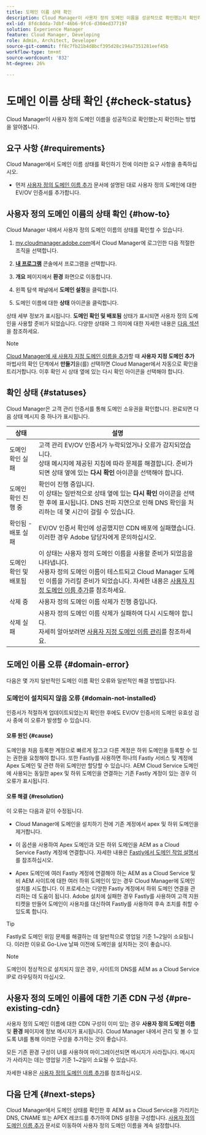 ```yaml
---
title: 도메인 이름 상태 확인
description: Cloud Manager이 사용자 정의 도메인 이름을 성공적으로 확인했는지 확인하는 방법을 알아봅니다.
exl-id: 8fdc8dda-7dbf-46b6-9fc6-d304ed377197
solution: Experience Manager
feature: Cloud Manager, Developing
role: Admin, Architect, Developer
source-git-commit: ff8c7fb21b4d8bcf395d28c194a7351281eef45b
workflow-type: tm+mt
source-wordcount: '832'
ht-degree: 26%

---
```



# 도메인 이름 상태 확인 {#check-status}

Cloud Manager이 사용자 정의 도메인 이름을 성공적으로 확인했는지 확인하는 방법을 알아봅니다.

## 요구 사항 {#requirements}

Cloud Manager에서 도메인 이름 상태를 확인하기 전에 이러한 요구 사항을 충족하십시오.

* 먼저 [사용자 정의 도메인 이름 추가](/help/implementing/cloud-manager/custom-domain-names/add-custom-domain-name.md) 문서에 설명된 대로 사용자 정의 도메인에 대한 EV/OV 인증서를 추가합니다.

## 사용자 정의 도메인 이름의 상태 확인 {#how-to}

Cloud Manager 내에서 사용자 정의 도메인 이름의 상태를 확인할 수 있습니다.

1. [my.cloudmanager.adobe.com](https://my.cloudmanager.adobe.com/)에서 Cloud Manager에 로그인한 다음 적절한 조직을 선택합니다.

1. **[내 프로그램](/help/implementing/cloud-manager/navigation.md#my-programs)** 콘솔에서 프로그램을 선택합니다.

1. **개요** 페이지에서 **환경** 화면으로 이동합니다.

1. 왼쪽 탐색 패널에서 **도메인 설정**&#x200B;을 클릭합니다.

1. 도메인 이름에 대한 **상태** 아이콘을 클릭합니다.

상태 세부 정보가 표시됩니다. **도메인 확인 및 배포됨** 상태가 표시되면 사용자 정의 도메인을 사용할 준비가 되었습니다. 다양한 상태와 그 의미에 대한 자세한 내용은 [다음 섹션](#statuses)을 참조하세요.

>[!NOTE]
>
>[Cloud Manager에 새 사용자 지정 도메인 이름을 추가](/help/implementing/cloud-manager/custom-domain-names/add-custom-domain-name.md)할 때 **사용자 지정 도메인 추가** 마법사의 확인 단계에서 **만들기**&#x200B;을(를) 선택하면 Cloud Manager에서 자동으로 확인을 트리거합니다. 이후 확인 시 상태 옆에 있는 다시 확인 아이콘을 선택해야 합니다.

## 확인 상태 {#statuses}

Cloud Manager은 고객 관리 인증서를 통해 도메인 소유권을 확인합니다. 완료되면 다음 상태 메시지 중 하나가 표시됩니다.

| 상태 | 설명 |
| --- | --- |
| 도메인 확인 실패 | 고객 관리 EV/OV 인증서가 누락되었거나 오류가 감지되었습니다.<br> 상태 메시지에 제공된 지침에 따라 문제를 해결합니다. 준비가 되면 상태 옆에 있는 **다시 확인** 아이콘을 선택해야 합니다. |
| 도메인 확인 진행 중 | 확인이 진행 중입니다.<br>이 상태는 일반적으로 상태 옆에 있는 **다시 확인** 아이콘을 선택한 후에 표시됩니다. DNS 전파 지연으로 인해 DNS 확인을 처리하는 데 몇 시간이 걸릴 수 있습니다. |
| 확인됨 - 배포 실패 | EV/OV 인증서 확인에 성공했지만 CDN 배포에 실패했습니다.<br>이러한 경우 Adobe 담당자에게 문의하십시오. |
| 도메인 확인 및 배포됨 | 이 상태는 사용자 정의 도메인 이름을 사용할 준비가 되었음을 나타냅니다.<br>사용자 정의 도메인 이름이 테스트되고 Cloud Manager 도메인 이름을 가리킬 준비가 되었습니다. 자세한 내용은 [사용자 지정 도메인 이름 추가](/help/implementing/cloud-manager/custom-domain-names/add-custom-domain-name.md)를 참조하세요. |
| 삭제 중 | 사용자 정의 도메인 이름 삭제가 진행 중입니다. |
| 삭제 실패 | 사용자 정의 도메인 이름 삭제가 실패하여 다시 시도해야 합니다.<br>자세히 알아보려면 [사용자 지정 도메인 이름 관리](/help/implementing/cloud-manager/custom-domain-names/managing-custom-domain-names.md)를 참조하세요. |


## 도메인 이름 오류 {#domain-error}

다음은 몇 가지 일반적인 도메인 이름 확인 오류와 일반적인 해결 방법입니다.

### 도메인이 설치되지 않음 오류 {#domain-not-installed}

인증서가 적절하게 업데이트되었는지 확인한 후에도 EV/OV 인증서의 도메인 유효성 검사 중에 이 오류가 발생할 수 있습니다.

#### 오류 원인 {#cause}

도메인을 처음 등록한 계정으로 빠르게 잠그고 다른 계정은 하위 도메인을 등록할 수 있는 권한을 요청해야 합니다. 또한 Fastly를 사용하면 하나의 Fastly 서비스 및 계정에 Apex 도메인 및 관련 하위 도메인만 할당할 수 있습니다. AEM Cloud Service 도메인에 사용되는 동일한 apex 및 하위 도메인을 연결하는 기존 Fastly 계정이 있는 경우 이 오류가 표시됩니다.

#### 오류 해결 {#resolution}

이 오류는 다음과 같이 수정됩니다.

* Cloud Manager에 도메인을 설치하기 전에 기존 계정에서 apex 및 하위 도메인을 제거합니다.

* 이 옵션을 사용하여 Apex 도메인과 모든 하위 도메인을 AEM as a Cloud Service Fastly 계정에 연결합니다. 자세한 내용은 [Fastly에서 도메인 작업 설명서](https://docs.fastly.com/en/guides/working-with-domains)를 참조하십시오.

* Apex 도메인에 여러 Fastly 계정에 연결해야 하는 AEM as a Cloud Service 및 비 AEM 사이트에 대한 여러 하위 도메인이 있는 경우 Cloud Manager에 도메인 설치를 시도합니다. 이 프로세스는 다양한 Fastly 계정에서 하위 도메인 연결을 관리하는 데 도움이 됩니다. Adobe 설치에 실패한 경우 Fastly를 사용하여 고객 지원 티켓을 만들어 도메인이 사용자를 대신하여 Fastly를 사용하여 후속 조치를 취할 수 있도록 합니다.

>[!TIP]
>
>Fastly로 도메인 위임 문제를 해결하는 데 일반적으로 영업일 기준 1~2일이 소요됩니다. 이러한 이유로 Go-Live 날짜 이전에 도메인을 설치하는 것이 좋습니다.

>[!NOTE]
>
>도메인이 정상적으로 설치되지 않은 경우, 사이트의 DNS를 AEM as a Cloud Service IP로 라우팅하지 마십시오.

## 사용자 정의 도메인 이름에 대한 기존 CDN 구성 {#pre-existing-cdn}

사용자 정의 도메인 이름에 대한 CDN 구성이 이미 있는 경우 **사용자 정의 도메인 이름** 및 **환경** 페이지에 정보 메시지가 표시됩니다. Cloud Manager 내에서 관리 및 볼 수 있도록 UI를 통해 이러한 구성을 추가하는 것이 좋습니다.

모든 기존 환경 구성이 UI를 사용하여 마이그레이션되면 메시지가 사라집니다. 메시지가 사라지는 데는 영업일 기준 1~2일이 소요될 수 있습니다.

자세한 내용은 [사용자 정의 도메인 이름 추가](/help/implementing/cloud-manager/custom-domain-names/add-custom-domain-name.md)를 참조하십시오.

## 다음 단계 {#next-steps}

Cloud Manager에서 도메인 상태를 확인한 후 AEM as a Cloud Service을 가리키는 DNS, CNAME 또는 APEX 레코드를 추가하여 DNS 설정을 구성합니다. [사용자 정의 도메인 이름 추가](/help/implementing/cloud-manager/custom-domain-names/add-custom-domain-name.md) 문서로 이동하여 사용자 정의 도메인 이름을 계속 설정합니다.
